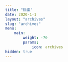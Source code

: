 ```yaml
---
title: "档案"
date: 2020-1-1
layout: "archives"
slug: "archives"
menu:
    main:
        weight: -70
        params: 
            icon: archives
hidden: true
---
```

